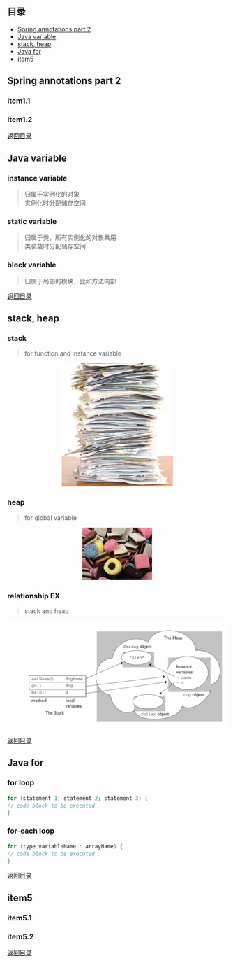 ## <span id="jump0">目录<span>
  
  * [Spring annotations part 2](#jump1)
  * [Java variable](#jump2)
  * [stack, heap](#jump3)
  * [Java for](#jump4)
  * [item5](#jump5)

## <span id="jump1">Spring annotations part 2<span>

  ### item1.1
 
  ### item1.2
  
[返回目录](#jump0)


## <span id="jump2">Java variable<span>
  
  ### instance variable
  > 归属于实例化的对象  
  > 实例化时分配储存空间
 
  ### static variable
  > 归属于类，所有实例化的对象共用   
  > 类装载时分配储存空间

  ### block variable
  > 归属于局部的模块，比如方法内部  
  

[返回目录](#jump0)

## <span id="jump3">stack, heap<span>
  
  ### stack
  > for function and instance variable
<p align="center">
  <img src="https://github.com/mylu314/blog/blob/main/images/stack.png">
<p>


  ### heap
  > for global variable
<p align="center">
  <img src="https://github.com/mylu314/blog/blob/main/images/heap.png">
<p>
  
  ### relationship EX
  > stack and heap
<p align="center">
  <img src="https://github.com/mylu314/blog/blob/main/images/stack%20and%20heap.png">
<p>
  
  
[返回目录](#jump0)

## <span id="jump4">Java for<span>
  
  ### for loop
  ```java
  for (statement 1; statement 2; statement 3) {
  // code block to be executed
}
  ```
 
  ### for-each loop
  ```java
  for (type variableName : arrayName) {
  // code block to be executed
}
  ```

[返回目录](#jump0)


## <span id="jump5">item5<span>
  
  ### item5.1
 
  ### item5.2
  
[返回目录](#jump0)
